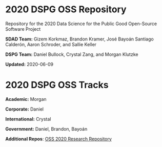 # 2020 DSPG OSS Repository

Repository for the 2020 Data Science for the Public Good Open-Source Software Project

**SDAD Team:** Gizem Korkmaz, Brandon Kramer, José Bayoán Santiago Calderón, Aaron Schroder, and Sallie Keller 

**DSPG Team:** Daniel Bullock, Crystal Zang, and Morgan Klutzke 

**Updated:** 2020-06-09

# 2020 DSPG OSS Tracks 

**Academic:** Morgan

**Corporate:** Daniel

**International:** Crystal

**Government:** Daniel, Brandon, Bayoán

**Additional Repos**: [OSS 2020 Research Repository](https://github.com/uva-bi-sdad/oss-2020)
